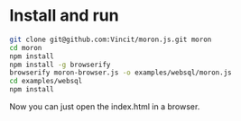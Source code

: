# Install and run

```sh
git clone git@github.com:Vincit/moron.js.git moron
cd moron
npm install
npm install -g browserify
browserify moron-browser.js -o examples/websql/moron.js
cd examples/websql
npm install
```

Now you can just open the index.html in a browser.
